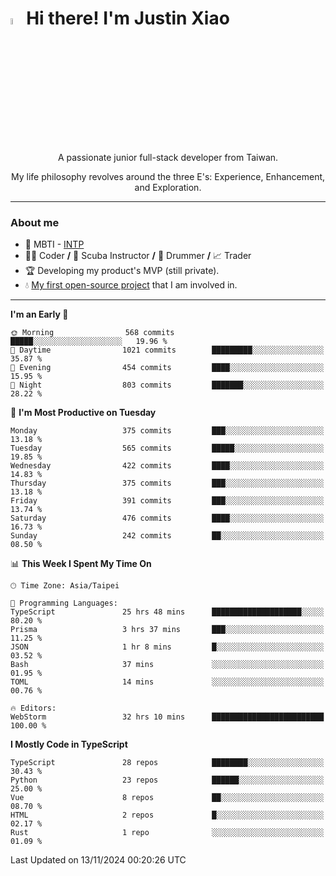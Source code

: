 # <img src="https://media.giphy.com/media/hvRJCLFzcasrR4ia7z/giphy.gif" width="5%">Hi there! I'm Justin Xiao
<p align="center">A passionate junior full-stack developer from Taiwan.  </p>
<p align="center">My life philosophy revolves around the three E's: Experience, Enhancement, and Exploration.</p>

---
### About me
- 👀 MBTI - [INTP](https://www.16personalities.com/intp-personality)
- 👨‍💻 Coder **/** 🤿 Scuba Instructor **/** 🥁 Drummer **/** 📈 Trader
- 🏆 Developing my product's MVP (still private).
- 💧 [My first open-source project](https://github.com/Game-as-a-Service/Game-Lobby-Web) that I am involved in.

---
<!--START_SECTION:waka-->
**I'm an Early 🐤** 

```text
🌞 Morning                568 commits         █████░░░░░░░░░░░░░░░░░░░░   19.96 % 
🌆 Daytime                1021 commits        █████████░░░░░░░░░░░░░░░░   35.87 % 
🌃 Evening                454 commits         ████░░░░░░░░░░░░░░░░░░░░░   15.95 % 
🌙 Night                  803 commits         ███████░░░░░░░░░░░░░░░░░░   28.22 % 
```
📅 **I'm Most Productive on Tuesday** 

```text
Monday                   375 commits         ███░░░░░░░░░░░░░░░░░░░░░░   13.18 % 
Tuesday                  565 commits         █████░░░░░░░░░░░░░░░░░░░░   19.85 % 
Wednesday                422 commits         ████░░░░░░░░░░░░░░░░░░░░░   14.83 % 
Thursday                 375 commits         ███░░░░░░░░░░░░░░░░░░░░░░   13.18 % 
Friday                   391 commits         ███░░░░░░░░░░░░░░░░░░░░░░   13.74 % 
Saturday                 476 commits         ████░░░░░░░░░░░░░░░░░░░░░   16.73 % 
Sunday                   242 commits         ██░░░░░░░░░░░░░░░░░░░░░░░   08.50 % 
```


📊 **This Week I Spent My Time On** 

```text
🕑︎ Time Zone: Asia/Taipei

💬 Programming Languages: 
TypeScript               25 hrs 48 mins      ████████████████████░░░░░   80.20 % 
Prisma                   3 hrs 37 mins       ███░░░░░░░░░░░░░░░░░░░░░░   11.25 % 
JSON                     1 hr 8 mins         █░░░░░░░░░░░░░░░░░░░░░░░░   03.52 % 
Bash                     37 mins             ░░░░░░░░░░░░░░░░░░░░░░░░░   01.95 % 
TOML                     14 mins             ░░░░░░░░░░░░░░░░░░░░░░░░░   00.76 % 

🔥 Editors: 
WebStorm                 32 hrs 10 mins      █████████████████████████   100.00 % 
```

**I Mostly Code in TypeScript** 

```text
TypeScript               28 repos            ████████░░░░░░░░░░░░░░░░░   30.43 % 
Python                   23 repos            ██████░░░░░░░░░░░░░░░░░░░   25.00 % 
Vue                      8 repos             ██░░░░░░░░░░░░░░░░░░░░░░░   08.70 % 
HTML                     2 repos             █░░░░░░░░░░░░░░░░░░░░░░░░   02.17 % 
Rust                     1 repo              ░░░░░░░░░░░░░░░░░░░░░░░░░   01.09 % 
```




 Last Updated on 13/11/2024 00:20:26 UTC
<!--END_SECTION:waka-->
